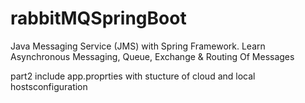 # rabbitMQSpringBoot
Java Messaging Service (JMS) with Spring Framework. Learn Asynchronous Messaging, Queue, Exchange &amp; Routing Of Messages

part2 include app.proprties with stucture of cloud and local hostsconfiguration 
